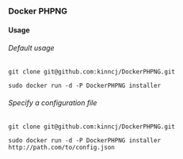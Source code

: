 ### Docker PHPNG

#### Usage

###### Default usage
```
git clone git@github.com:kinncj/DockerPHPNG.git

sudo docker run -d -P DockerPHPNG installer
```

###### Specify a configuration file
```
git clone git@github.com:kinncj/DockerPHPNG.git

sudo docker run -d -P DockerPHPNG installer http://path.com/to/config.json
```
